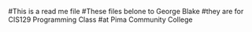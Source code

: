 #This is a read me file
#These files belone to George Blake
#they are for CIS129 Programming Class
#at Pima Community College
